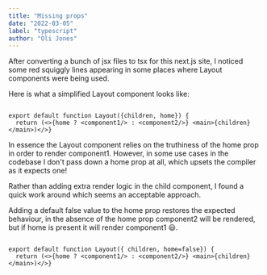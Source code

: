 ```yaml
---
title: "Missing props"
date: "2022-03-05"
label: "typescript"
author: "Oli Jones"
---
```


After converting a bunch of jsx files to tsx for this next.js site, I noticed some red squiggly lines appearing in some places where Layout components were being used.

Here is what a simplified Layout component looks like:

```tsx

export default function Layout({children, home}) {
  return (<>{home ? <component1/> : <component2/>} <main>{children}</main>)</>}

```

In essence the Layout component relies on the truthiness of the home prop in order to render component1. However, in some use cases in the codebase I don't pass down a home prop at all, which upsets the compiler as it expects one!

Rather than adding extra render logic in the child component, I found a quick work around which seems an acceptable approach.

Adding a default false value to the home prop restores the expected behaviour, in the absence of the home prop component2 will be rendered, but if home is present it will render component1 😃.

```tsx

export default function Layout({ children, home=false}) {
  return (<>{home ? <component1/> : <component2/>} <main>{children}</main>)</>}

```
